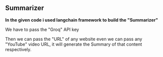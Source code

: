 ## Summarizer

**In the given code i used langchain framework to build the "Summarizer"**


We have to pass the "Groq" API key 

Then we can pass the "URL" of any website even we can pass any "YouTube" video URL, it will generate the Summary of that content respectively.
